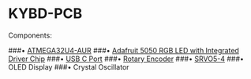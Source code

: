 # KYBD-PCB

Components:

###• [ATMEGA32U4-AUR](https://www.digikey.com/en/products/detail/microchip-technology/ATMEGA32U4-AUR/2238241) 
###• [Adafruit 5050 RGB LED with Integrated Driver Chip](https://www.snapeda.com/parts/ADA1655/Adafruit%20Industries/view-part/)
###• [USB C Port](https://www.snapeda.com/parts/10118192-0001LF/Amphenol/view-part/)
###• [Rotary Encoder](https://www.snapeda.com/parts/PEC11R-4215F-S0024/Bourns/view-part/)
###• [SRVO5-4](https://www.snapeda.com/parts/SRV05-4.TCT/Semtech%20Corporation/view-part/)
###• OLED Display
###• Crystal Oscillator 

